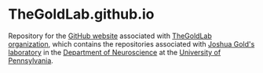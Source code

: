 # TheGoldLab.github.io
Repository for the [GitHub website](https://thegoldlab.github.io) associated with [TheGoldLab organization](https://github.com/TheGoldLab), which contains the repositories associated with [Joshua Gold's laboratory](https://www.med.upenn.edu/goldlab/) in the [Department of Neuroscience](https://www.med.upenn.edu/neuroscience/) at the [University of Pennsylvania](https://www.upenn.edu).
